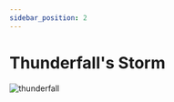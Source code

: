 ```yaml
---
sidebar_position: 2
---
```


# Thunderfall's Storm

![thunderfall](https://vwiki.valorserver.com/api/item/picture/thunderfall's%20storm)
